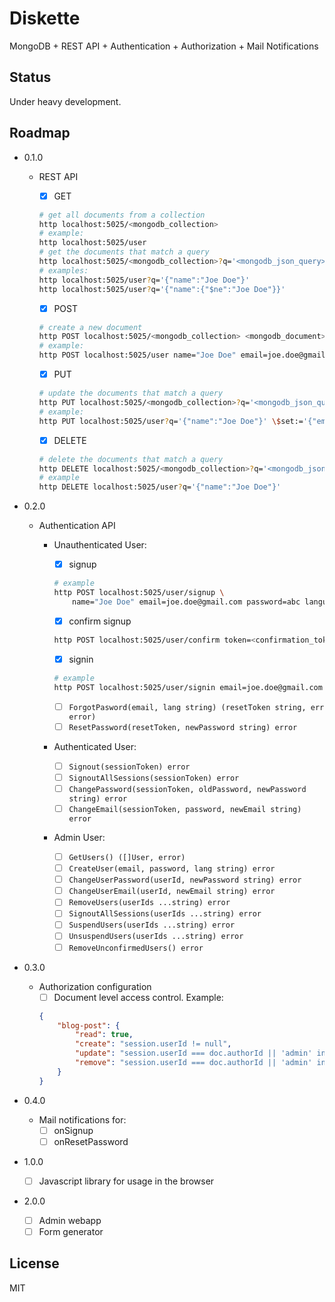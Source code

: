 # Diskette

MongoDB + REST API + Authentication + Authorization + Mail Notifications

## Status

Under heavy development.

## Roadmap

- 0.1.0
    - REST API
        - [x] GET
        ```bash
        # get all documents from a collection
        http localhost:5025/<mongodb_collection>
        # example:
        http localhost:5025/user
        # get the documents that match a query
        http localhost:5025/<mongodb_collection>?q='<mongodb_json_query>'
        # examples:
        http localhost:5025/user?q='{"name":"Joe Doe"}'
        http localhost:5025/user?q='{"name":{"$ne":"Joe Doe"}}'
        ```

        - [x] POST
        ```bash
        # create a new document
        http POST localhost:5025/<mongodb_collection> <mongodb_document>
        # example:
        http POST localhost:5025/user name="Joe Doe" email=joe.doe@gmail.com
        ```

        - [x] PUT
        ```bash
        # update the documents that match a query
        http PUT localhost:5025/<mongodb_collection>?q='<mongodb_json_query>' <mongodb_update>
        # example:
        http PUT localhost:5025/user?q='{"name":"Joe Doe"}' \$set:='{"email":"jdoe@gmail.com"}'
        ```

        - [x] DELETE
        ```bash
        # delete the documents that match a query
        http DELETE localhost:5025/<mongodb_collection>?q='<mongodb_json_query>'
        # example
        http DELETE localhost:5025/user?q='{"name":"Joe Doe"}'
        ```

- 0.2.0
    - Authentication API
        - Unauthenticated User:
            - [x] signup
            ```bash
            # example
            http POST localhost:5025/user/signup \
                name="Joe Doe" email=joe.doe@gmail.com password=abc language=en
            ```

            - [x] confirm signup
            ```bash
            http POST localhost:5025/user/confirm token=<confirmation_token>
            ```

            - [x] signin
            ```bash
            # example
            http POST localhost:5025/user/signin email=joe.doe@gmail.com password=abc
            ```

            - [ ] `ForgotPasword(email, lang string) (resetToken string, err error)`
            - [ ] `ResetPassword(resetToken, newPassword string) error`
        - Authenticated User:
            - [ ] `Signout(sessionToken) error`
            - [ ] `SignoutAllSessions(sessionToken) error`
            - [ ] `ChangePassword(sessionToken, oldPassword, newPassword string) error`
            - [ ] `ChangeEmail(sessionToken, password, newEmail string) error`
        - Admin User:
            - [ ] `GetUsers() ([]User, error)`
            - [ ] `CreateUser(email, password, lang string) error`
            - [ ] `ChangeUserPassword(userId, newPassword string) error`
            - [ ] `ChangeUserEmail(userId, newEmail string) error`
            - [ ] `RemoveUsers(userIds ...string) error`
            - [ ] `SignoutAllSessions(userIds ...string) error`
            - [ ] `SuspendUsers(userIds ...string) error`
            - [ ] `UnsuspendUsers(userIds ...string) error`
            - [ ] `RemoveUnconfirmedUsers() error`

- 0.3.0
    - Authorization configuration
        - [ ] Document level access control. Example:
        ```json
        {
            "blog-post": {
                "read": true,
                "create": "session.userId != null",
                "update": "session.userId === doc.authorId || 'admin' in session.userRoles",
                "remove": "session.userId === doc.authorId || 'admin' in session.userRoles"
            }
        }
        ```

- 0.4.0
    - Mail notifications for:
        - [ ] onSignup
        - [ ] onResetPassword

- 1.0.0
    - [ ] Javascript library for usage in the browser

- 2.0.0
    - [ ] Admin webapp
    - [ ] Form generator

## License

MIT
